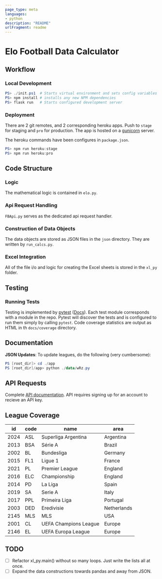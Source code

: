 ```yaml
---
page_type: meta
languages:
- python
description: "README"
urlFragment: readme
---
```

# Elo Football Data Calculator

## Workflow

### Local Development

```powershell
PS> ./init.ps1  # Starts virtual environment and sets config variables
PS> npm install # installs any new NPM dependencies
PS> flask run   # Starts configured development server
```

### Deployment

There are 2 git remotes, and 2 corresponding heroku apps. Push to `stage` for staging and `pro` for production.
The app is hosted on a [gunicorn](https://gunicorn.org/) server.

The heroku commands have been configures in `package.json`.

```powershell
PS> npm run heroku:stage
PS> npm run heroku:pro
```

## Code Structure

### Logic

The mathematical logic is contained in `elo.py`.

### Api Request Handling

`FBApi.py` serves as the dedicated api request handler.

### Construction of Data Objects

The data objects are stored as JSON files in the `json` directory. They are written by `run_calcs.py`.

### Excel Integration

All of the file i/o and logic for creating the Excel sheets is stored in the `xl_py` folder.

## Testing

### Running Tests

Testing is implemented by [pytest](https://github.com/pytest-dev/pytest) ([Docs](https://docs.pytest.org)).
Each test module corresponds with a module in the repo. Pytest will discover the tests and is configured to run
them simply by calling `pytest`. Code coverage statistics are output as HTML in th `docs/coverage` directory.

## Documentation

**JSON Updates**: To update leagues, do the following (very cumbersome):

```powershell
PS [root_dir]> cd ./app
PS [root_dir]/app> python ./data/wRz.py
```

## API Requests

Complete [API documentation](https://www.football-data.org/documentation/api). API requires signing up for an account
to recieve an API key.

## League Coverage

| id   | code | name                  | area        |
|------|------|-----------------------|-------------|
| 2024 | ASL  | Superliga Argentina   | Argentina   |
| 2013 | BSA  | Série A               | Brazil      |
| 2002 | BL   | Bundesliga            | Germany     |
| 2015 | FL1  | Ligue 1               | France      |
| 2021 | PL   | Premier League        | England     |
| 2016 | ELC  | Championship          | England     |
| 2014 | PD   | La Liga               | Spain       |
| 2019 | SA   | Serie A               | Italy       |
| 2017 | PPL  | Primeira Liga         | Portugal    |
| 2003 | DED  | Eredivisie            | Netherlands |
| 2145 | MLS  | MLS                   | USA         |
| 2001 | CL   | UEFA Champions League | Europe      |
| 2146 | EL   | UEFA Europa League    | Europe      |


## TODO

- [ ] Refactor xl_py.main() without so many loops. Just write the lists all at once.
- [ ] Expand the data constructions towards pandas and away from JSON.